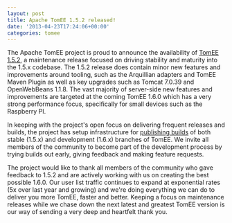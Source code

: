 ```yaml
---
layout: post
title: Apache TomEE 1.5.2 released!
date: '2013-04-23T17:24:06+00:00'
categories: tomee
---
```

The Apache TomEE project is proud to announce the availability of <a href="http://tomee.apache.org/downloads.html">TomEE 1.5.2</a>, a maintenance release focused on driving stability and maturity into the 1.5.x codebase.  The 1.5.2 release does contain minor new features and improvements around tooling, such as the Arquillian adapters and TomEE Maven Plugin as well as key upgrades such as Tomcat 7.0.39 and OpenWebBeans 1.1.8.  The vast majority of server-side new features and improvements are targeted at the coming TomEE 1.6.0 which has a very strong performance focus, specifically for small devices such as the Raspberry PI.

In keeping with the project's open focus on delivering frequent releases and builds, the project has setup infrastructure for <a href="http://tomee.apache.org/download/index.html">publishing builds</a> of both stable (1.5.x) and development (1.6.x) branches of TomEE.  We invite all members of the community to become part of the development process by trying builds out early, giving feedback and making feature requests.

The project would like to thank all members of the community who gave feedback to 1.5.2 and are actively working with us on creating the best possible 1.6.0.  Our user list traffic continues to expand at exponential rates (5x over last year and growing) and we're doing everything we can do to deliver you more TomEE, faster and better.  Keeping a focus on maintenance releases while we chase down the next latest and greatest TomEE version is our way of sending a very deep and heartfelt thank you.
